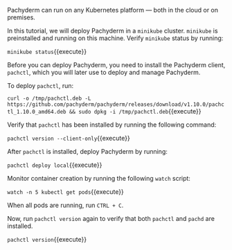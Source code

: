 Pachyderm can run on any Kubernetes platform — both in the cloud
or on premises.

In this tutorial, we will deploy Pachyderm in a `minikube` cluster.
`minikube` is preinstalled and running on this machine.
Verify `minikube` status by running:

`minikube status`{{execute}}

Before you can deploy Pachyderm, you need to install the Pachyderm
client, `pachctl`, which you will later use to deploy and manage
Pachyderm.

To deploy `pachctl`, run:

`curl -o /tmp/pachctl.deb -L https://github.com/pachyderm/pachyderm/releases/download/v1.10.0/pachctl_1.10.0_amd64.deb && sudo dpkg -i /tmp/pachctl.deb`{{execute}}

Verify that `pachctl` has been installed by running the following command:

`pachctl version --client-only`{{execute}}

After `pachctl` is installed, deploy Pachyderm by running:

`pachctl deploy local`{{execute}}

Monitor container creation by running the following `watch` script:

`watch -n 5 kubectl get pods`{{execute}}

When all pods are running, run `CTRL + C`.

Now, run `pachctl version` again to verify that both `pachctl`
and `pachd` are installed.

`pachctl version`{{execute}}
